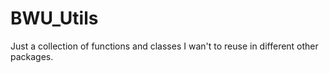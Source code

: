 # BWU_Utils

Just a collection of functions and classes I wan't to reuse in different other
packages.
